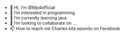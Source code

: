 - 👋 Hi, I’m @Mp4official
- 👀 I’m interested in programming 
- 🌱 I’m currently learning java
- 💞️ I’m looking to collaborate on ...
- 📫 How to reach me Charles kita epundu on Facebook 

<!---
Mp4official/Mp4official is a ✨ special ✨ repository because its `README.md` (this file) appears on your GitHub profile.
You can click the Preview link to take a look at your changes.
--->
